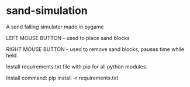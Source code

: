 # sand-simulation
 A sand falling simulator made in pygame
 
 LEFT MOUSE BUTTON - used to place sand blocks
 
 RIGHT MOUSE BUTTON - used to remove sand blocks, pauses time while held.

 Install requirements.txt file with pip for all python modules.

 Install command: pip install -r requirements.txt
